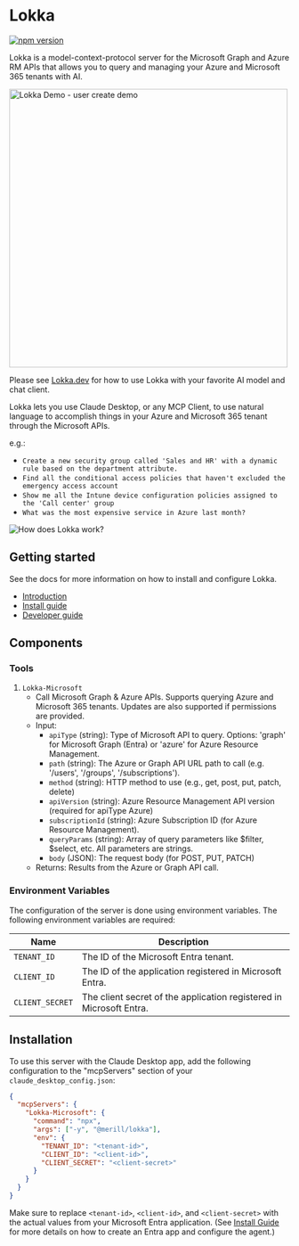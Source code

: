 # Lokka

[![npm version](https://badge.fury.io/js/@merill%2Flokka.svg)](https://badge.fury.io/js/@merill%2Flokka)

Lokka is a model-context-protocol server for the Microsoft Graph and Azure RM APIs that allows you to query and managing your Azure and Microsoft 365 tenants with AI.

<img src="https://github.com/merill/lokka/blob/main/assets/lokka-demo-1.gif?raw=true" alt="Lokka Demo - user create demo" width="500"/>

Please see [Lokka.dev](https://lokka.dev) for how to use Lokka with your favorite AI model and chat client.

Lokka lets you use Claude Desktop, or any MCP Client, to use natural language to accomplish things in your Azure and Microsoft 365 tenant through the Microsoft APIs.

e.g.:

- `Create a new security group called 'Sales and HR' with a dynamic rule based on the department attribute.` 
- `Find all the conditional access policies that haven't excluded the emergency access account`
- `Show me all the Intune device configuration policies assigned to the 'Call center' group`
- `What was the most expensive service in Azure last month?`

![How does Lokka work?](https://github.com/merill/lokka/blob/main/website/docs/assets/how-does-lokka-mcp-server-work.png?raw=true)

## Getting started

See the docs for more information on how to install and configure Lokka.

- [Introduction](https://lokka.dev/)
- [Install guide](https://lokka.dev/docs/installation)
- [Developer guide](https://lokka.dev/docs/developer-guide)

## Components

### Tools

1. `Lokka-Microsoft`
   - Call Microsoft Graph & Azure APIs. Supports querying Azure and Microsoft 365 tenants. Updates are also supported if permissions are provided.
   - Input:
     - `apiType` (string): Type of Microsoft API to query. Options: 'graph' for Microsoft Graph (Entra) or 'azure' for Azure Resource Management.
     - `path` (string): The Azure or Graph API URL path to call (e.g. '/users', '/groups', '/subscriptions').
     - `method` (string): HTTP method to use (e.g., get, post, put, patch, delete)
     - `apiVersion` (string): Azure Resource Management API version (required for apiType Azure)
     - `subscriptionId` (string): Azure Subscription ID (for Azure Resource Management).
     - `queryParams` (string): Array of query parameters like $filter, $select, etc. All parameters are strings.
     - `body` (JSON): The request body (for POST, PUT, PATCH)
   - Returns: Results from the Azure or Graph API call.

### Environment Variables

The configuration of the server is done using environment variables. The following environment variables are required:

| Name | Description |
|------|-------------|
| `TENANT_ID` | The ID of the Microsoft Entra tenant. |
| `CLIENT_ID` | The ID of the application registered in Microsoft Entra. |
| `CLIENT_SECRET` | The client secret of the application registered in Microsoft Entra. |

## Installation

To use this server with the Claude Desktop app, add the following configuration to the "mcpServers" section of your
`claude_desktop_config.json`:

```json
{
  "mcpServers": {
    "Lokka-Microsoft": {
      "command": "npx",
      "args": ["-y", "@merill/lokka"],
      "env": {
        "TENANT_ID": "<tenant-id>",
        "CLIENT_ID": "<client-id>",
        "CLIENT_SECRET": "<client-secret>"
      }
    }
  }
}
```

Make sure to replace `<tenant-id>`, `<client-id>`, and `<client-secret>` with the actual values from your Microsoft Entra application. (See [Install Guide](https://lokka.dev/docs/installation) for more details on how to create an Entra app and configure the agent.)
